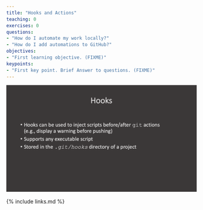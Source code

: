 ```yaml
---
title: "Hooks and Actions"
teaching: 0
exercises: 0
questions:
- "How do I automate my work locally?"
- "How do I add automations to GitHub?"
objectives:
- "First learning objective. (FIXME)"
keypoints:
- "First key point. Brief Answer to questions. (FIXME)"
---
```


![GitFlow 1](../fig/47-hooks.png)

{% include links.md %}
